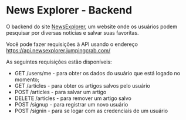 # News Explorer - Backend

O backend do site [NewsExplorer](https://newsexplorer.jumpingcrab.com/), um website onde os usuários podem pesquisar por diversas notícias e salvar suas favoritas.

Você pode fazer requisições à API usando o endereço https://api.newsexplorer.jumpingcrab.com/

As seguintes requisições estão disponíveis:

- GET /users/me - para obter os dados do usuário que está logado no momento;
- GET /articles - para obter os artigos salvos pelo usuário
- POST /articles - para salvar um artigo
- DELETE /articles - para remover um artigo salvo
- POST /signup - para registrar um novo usuário
- POST /signin - para se logar com as credenciais de um usuário
